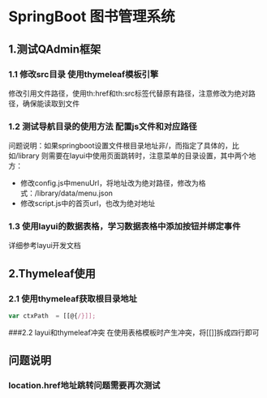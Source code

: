 # SpringBoot 图书管理系统

## 1.测试QAdmin框架
### 1.1 修改src目录 使用thymeleaf模板引擎

修改引用文件路径，使用th:href和th:src标签代替原有路径，注意修改为绝对路径，确保能读取到文件

### 1.2 测试导航目录的使用方法 配置js文件和对应路径
问题说明：如果springboot设置文件根目录地址非/，而指定了具体的，比如/library
则需要在layui中使用页面跳转时，注意菜单的目录设置，其中两个地方：
* 修改config.js中menuUrl，将地址改为绝对路径，修改为格式：/library/data/menu.json
* 修改script.js中的首页url，也改为绝对地址

### 1.3 使用layui的数据表格，学习数据表格中添加按钮并绑定事件
详细参考layui开发文档

## 2.Thymeleaf使用
### 2.1 使用thymeleaf获取根目录地址

```javascript
var ctxPath  = [[@{/}]];
```

###2.2 layui和thymeleaf冲突
在使用表格模板时产生冲突，将[[]]拆成四行即可

## 问题说明
### location.href地址跳转问题需要再次测试